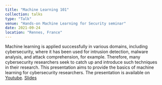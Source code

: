 ```yaml
---
title: "Machine Learning 101"
collection: talks
type: "Talk"
venue: "Hands-on Machine Learning for Security seminar"
date: 2021-09-24
location: "Rennes, France"
---
```


Machine learning is applied successfully in various domains, including cybersecurity, where it has been used for intrusion detection, malware analysis, and attack comprehension, for example. Therefore, many cybersecurity researchers seek to catch up and introduce such techniques in their research. This presentation aims to provide the basics of machine learning for cybersecurity researchers. The presentation is available on [Youtube](https://youtu.be/ord6QMx8qXY). [Slides](https://pfgimenez.fr/files/ml-101.pdf)
